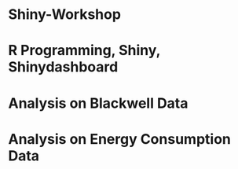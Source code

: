 # Shiny-Workshop
# R Programming, Shiny, Shinydashboard

# Analysis on Blackwell Data
# Analysis on Energy Consumption Data


